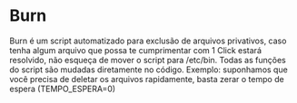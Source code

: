 # Burn

Burn é um script automatizado para exclusão de arquivos privativos, caso tenha algum arquivo que possa te cumprimentar com 1 Click estará resolvido, não esqueça de mover o script para /etc/bin. Todas as funções do script são mudadas diretamente no código. Exemplo: suponhamos que você precisa de deletar os arquivos rapidamente, basta zerar o tempo de espera (TEMPO_ESPERA=0)

